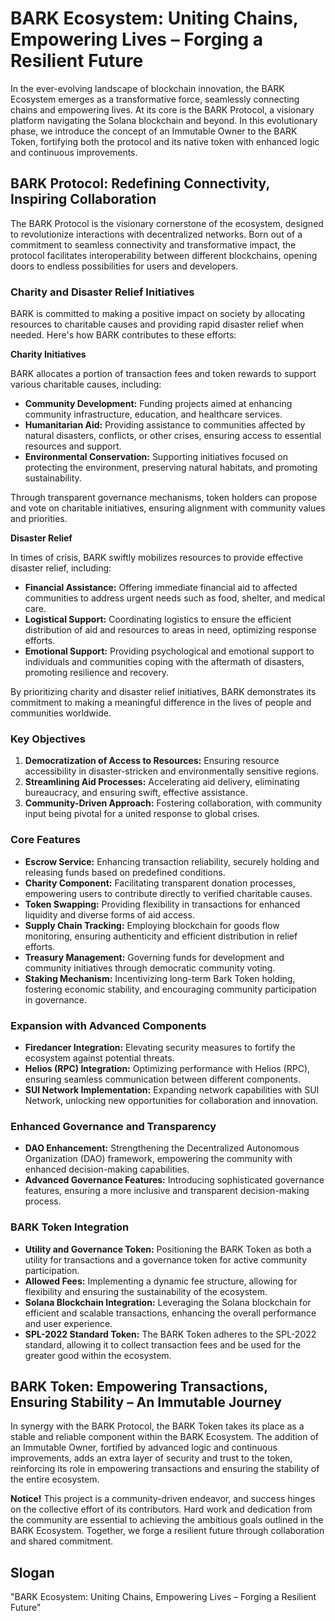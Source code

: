 # BARK Ecosystem: Uniting Chains, Empowering Lives – Forging a Resilient Future

In the ever-evolving landscape of blockchain innovation, the BARK Ecosystem emerges as a transformative force, seamlessly connecting chains and empowering lives. At its core is the BARK Protocol, a visionary platform navigating the Solana blockchain and beyond. In this evolutionary phase, we introduce the concept of an Immutable Owner to the BARK Token, fortifying both the protocol and its native token with enhanced logic and continuous improvements.

## BARK Protocol: Redefining Connectivity, Inspiring Collaboration

The BARK Protocol is the visionary cornerstone of the ecosystem, designed to revolutionize interactions with decentralized networks. Born out of a commitment to seamless connectivity and transformative impact, the protocol facilitates interoperability between different blockchains, opening doors to endless possibilities for users and developers.

### Charity and Disaster Relief Initiatives

BARK is committed to making a positive impact on society by allocating resources to charitable causes and providing rapid disaster relief when needed. Here's how BARK contributes to these efforts:

**Charity Initiatives**

BARK allocates a portion of transaction fees and token rewards to support various charitable causes, including:

- **Community Development:** Funding projects aimed at enhancing community infrastructure, education, and healthcare services.
- **Humanitarian Aid:** Providing assistance to communities affected by natural disasters, conflicts, or other crises, ensuring access to essential resources and support.
- **Environmental Conservation:** Supporting initiatives focused on protecting the environment, preserving natural habitats, and promoting sustainability.

Through transparent governance mechanisms, token holders can propose and vote on charitable initiatives, ensuring alignment with community values and priorities.

**Disaster Relief**

In times of crisis, BARK swiftly mobilizes resources to provide effective disaster relief, including:

- **Financial Assistance:** Offering immediate financial aid to affected communities to address urgent needs such as food, shelter, and medical care.
- **Logistical Support:** Coordinating logistics to ensure the efficient distribution of aid and resources to areas in need, optimizing response efforts.
- **Emotional Support:** Providing psychological and emotional support to individuals and communities coping with the aftermath of disasters, promoting resilience and recovery.

By prioritizing charity and disaster relief initiatives, BARK demonstrates its commitment to making a meaningful difference in the lives of people and communities worldwide.

### Key Objectives

1. **Democratization of Access to Resources:** Ensuring resource accessibility in disaster-stricken and environmentally sensitive regions.
2. **Streamlining Aid Processes:** Accelerating aid delivery, eliminating bureaucracy, and ensuring swift, effective assistance.
3. **Community-Driven Approach:** Fostering collaboration, with community input being pivotal for a united response to global crises.

### Core Features

- **Escrow Service:** Enhancing transaction reliability, securely holding and releasing funds based on predefined conditions.
- **Charity Component:** Facilitating transparent donation processes, empowering users to contribute directly to verified charitable causes.
- **Token Swapping:** Providing flexibility in transactions for enhanced liquidity and diverse forms of aid access.
- **Supply Chain Tracking:** Employing blockchain for goods flow monitoring, ensuring authenticity and efficient distribution in relief efforts.
- **Treasury Management:** Governing funds for development and community initiatives through democratic community voting.
- **Staking Mechanism:** Incentivizing long-term Bark Token holding, fostering economic stability, and encouraging community participation in governance.

### Expansion with Advanced Components

- **Firedancer Integration:** Elevating security measures to fortify the ecosystem against potential threats.
- **Helios (RPC) Integration:** Optimizing performance with Helios (RPC), ensuring seamless communication between different components.
- **SUI Network Implementation:** Expanding network capabilities with SUI Network, unlocking new opportunities for collaboration and innovation.

### Enhanced Governance and Transparency

- **DAO Enhancement:** Strengthening the Decentralized Autonomous Organization (DAO) framework, empowering the community with enhanced decision-making capabilities.
- **Advanced Governance Features:** Introducing sophisticated governance features, ensuring a more inclusive and transparent decision-making process.

### BARK Token Integration

- **Utility and Governance Token:** Positioning the BARK Token as both a utility for transactions and a governance token for active community participation.
- **Allowed Fees:** Implementing a dynamic fee structure, allowing for flexibility and ensuring the sustainability of the ecosystem.
- **Solana Blockchain Integration:** Leveraging the Solana blockchain for efficient and scalable transactions, enhancing the overall performance and user experience.
- **SPL-2022 Standard Token:** The BARK Token adheres to the SPL-2022 standard, allowing it to collect transaction fees and be used for the greater good within the ecosystem.

## BARK Token: Empowering Transactions, Ensuring Stability – An Immutable Journey

In synergy with the BARK Protocol, the BARK Token takes its place as a stable and reliable component within the BARK Ecosystem. The addition of an Immutable Owner, fortified by advanced logic and continuous improvements, adds an extra layer of security and trust to the token, reinforcing its role in empowering transactions and ensuring the stability of the entire ecosystem.

**Notice!**
This project is a community-driven endeavor, and success hinges on the collective effort of its contributors. Hard work and dedication from the community are essential to achieving the ambitious goals outlined in the BARK Ecosystem. Together, we forge a resilient future through collaboration and shared commitment.

## Slogan

"BARK Ecosystem: Uniting Chains, Empowering Lives – Forging a Resilient Future"
